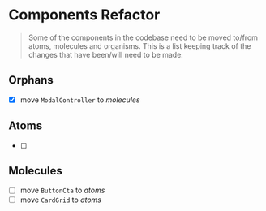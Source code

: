 # Components Refactor

> Some of the components in the codebase need to be moved to/from atoms, molecules and organisms. This is a list keeping track of the changes that have been/will need to be made:

## Orphans
- [x] move `ModalController` to *molecules*

## Atoms
- [ ]

## Molecules
- [ ] move `ButtonCta` to *atoms*
- [ ] move `CardGrid` to *atoms*
